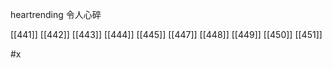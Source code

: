 




heartrending 令人心碎

[[441]]
[[442]]
[[443]]
[[444]]
[[445]]
[[447]]
[[448]]
[[449]]
[[450]]
[[451]]

#x 